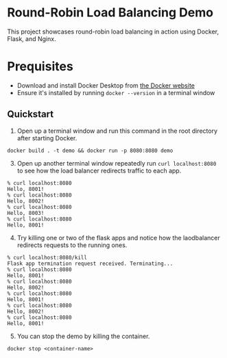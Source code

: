 # Round-Robin Load Balancing Demo

This project showcases round-robin load balancing in action using Docker, Flask, and Nginx.

# Prequisites

* Download and install Docker Desktop from [the Docker website](https://www.docker.com)
* Ensure it's installed by running `docker --version` in a terminal window

## Quickstart

1. Open up a terminal window and run this command in the root directory after starting Docker.

```
docker build . -t demo && docker run -p 8080:8080 demo
```

3. Open up another terminal window repeatedly run `curl localhost:8080` to see how the load balancer redirects traffic to each app.

```
% curl localhost:8080
Hello, 8001!
% curl localhost:8080
Hello, 8002!
% curl localhost:8080
Hello, 8003!
% curl localhost:8080
Hello, 8001!
```

4. Try killing one or two of the flask apps and notice how the laodbalancer redirects requests to the running ones.

```
% curl localhost:8080/kill
Flask app termination request received. Terminating...                                                                
% curl localhost:8080     
Hello, 8001!
% curl localhost:8080
Hello, 8002!
% curl localhost:8080
Hello, 8001!
% curl localhost:8080
Hello, 8002!
% curl localhost:8080
Hello, 8001!
```

5. You can stop the demo by killing the container.

```
docker stop <container-name>
```